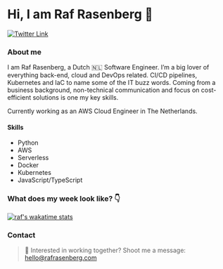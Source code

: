 # Hi, I am Raf Rasenberg 👋

[![Twitter Link](https://img.shields.io/twitter/follow/rafrasenberg?color=1DA1F2&label=%40rafrasenberg&logo=Twitter&style=flat)](https://twitter.com/rafrasenberg)

### About me

I am Raf Rasenberg, a Dutch 🇳🇱 Software Engineer. I’m a big lover of everything back-end, cloud and DevOps related. CI/CD pipelines, Kubernetes and IaC to name some of the IT buzz words. Coming from a business background, non-technical communication and focus on cost-efficient solutions is one my key skills.

Currently working as an AWS Cloud Engineer in The Netherlands.

#### Skills
- Python
- AWS
- Serverless
- Docker
- Kubernetes
- JavaScript/TypeScript

### What does my week look like? 👇

[![raf's wakatime stats](https://github-readme-stats.vercel.app/api/wakatime?username=rafrasenberg&layout=compact)](https://github.com/anuraghazra/github-readme-stats)

### Contact

> :email: Interested in working together? Shoot me a message: hello@rafrasenberg.com
